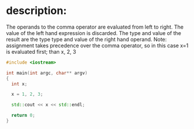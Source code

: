 # description: 
 The operands to the comma operator are evaluated from left to right.  The value of the left hand expression is discarded.  The type and value of the result are the type type and value of the right hand operand.  Note: assignment takes precedence over the comma operator, so in this case x=1 is evaluated first; than x, 2, 3
```C++ runnable
#include <iostream>

int main(int argc, char** argv)
{
  int x;

  x = 1, 2, 3;

  std::cout << x << std::endl;

  return 0;
}
